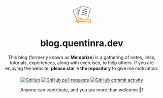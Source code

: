 <div align="center">
<br>

![icon](.github/icon64.png)

<h1>blog.quentinra.dev</h1>

This blog (formerly known as **Memorize**) is a gathering of notes, links, tutorials, experiences, along with exercises, to help others. If you are enjoying the website, **please star ⭐ the repository** to give me motivation.

<div align="center">

[![GitHub](https://img.shields.io/github/license/quentinra/blog.quentinra.dev)](LICENSE)
[![GitHub pull requests](https://img.shields.io/github/issues-pr-closed/lgs-games/memorize?color=%23a0)](https://github.com/lgs-games/memorize/pulls)
[![GitHub commit activity](https://img.shields.io/github/commit-activity/m/lgs-games/memorize)](https://github.com/lgs-games/memorize)
</div>

Anyone can contribute, and you are more than welcome 🤗!
</div>